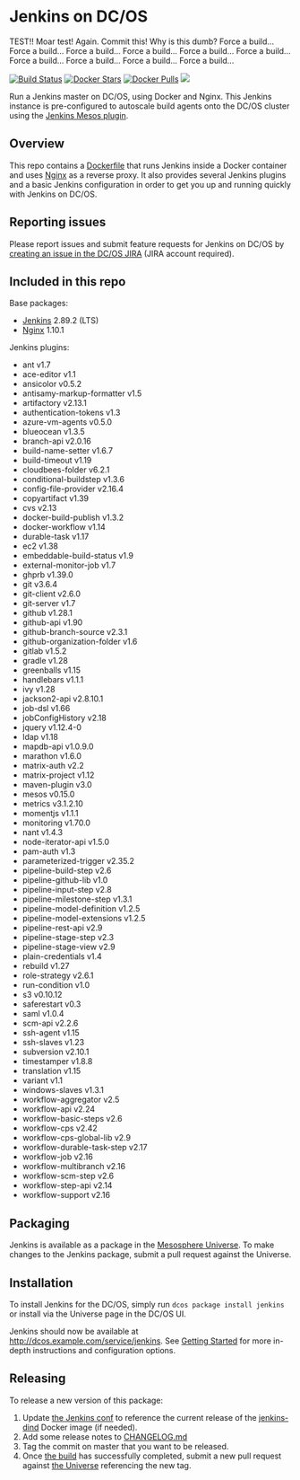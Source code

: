 # Jenkins on DC/OS

TEST!! Moar test! Again. Commit this!
Why is this dumb?
Force a build...
Force a build...
Force a build...
Force a build...
Force a build...
Force a build...
Force a build...
Force a build...
Force a build...
Force a build...

[![Build Status](https://jenkins.mesosphere.com/service/jenkins/buildStatus/icon?job=Jenkins/public-jenkins-dcos-master)](https://jenkins.mesosphere.com/service/jenkins/view/Velocity/job/Jenkins/job/public-jenkins-dcos-master/)
[![Docker Stars](https://img.shields.io/docker/stars/mesosphere/jenkins.svg)][docker-hub]
[![Docker Pulls](https://img.shields.io/docker/pulls/mesosphere/jenkins.svg)][docker-hub]
[![](https://images.microbadger.com/badges/image/mesosphere/jenkins.svg)](http://microbadger.com/images/mesosphere/jenkins "Get your own image badge on microbadger.com")

Run a Jenkins master on DC/OS, using Docker and Nginx. This Jenkins instance is pre-configured to autoscale build agents onto the DC/OS cluster using the [Jenkins Mesos plugin][mesos-plugin].

## Overview
This repo contains a [Dockerfile](Dockerfile) that runs Jenkins inside a Docker
container and uses [Nginx][nginx-home] as a reverse proxy. It also provides
several Jenkins plugins and a basic Jenkins configuration in order to get you
up and running quickly with Jenkins on DC/OS.

## Reporting issues

Please report issues and submit feature requests for Jenkins on DC/OS by [creating an issue in the DC/OS JIRA][dcos-jira] (JIRA account required).

## Included in this repo
Base packages:
  * [Jenkins][jenkins-home] 2.89.2 (LTS)
  * [Nginx][nginx-home] 1.10.1

Jenkins plugins:
  * ant v1.7
  * ace-editor v1.1
  * ansicolor v0.5.2
  * antisamy-markup-formatter v1.5
  * artifactory v2.13.1
  * authentication-tokens v1.3
  * azure-vm-agents v0.5.0
  * blueocean v1.3.5
  * branch-api v2.0.16
  * build-name-setter v1.6.7
  * build-timeout v1.19
  * cloudbees-folder v6.2.1
  * conditional-buildstep v1.3.6
  * config-file-provider v2.16.4
  * copyartifact v1.39
  * cvs v2.13
  * docker-build-publish v1.3.2
  * docker-workflow v1.14
  * durable-task v1.17
  * ec2 v1.38
  * embeddable-build-status v1.9
  * external-monitor-job v1.7
  * ghprb v1.39.0
  * git v3.6.4
  * git-client v2.6.0
  * git-server v1.7
  * github v1.28.1
  * github-api v1.90
  * github-branch-source v2.3.1
  * github-organization-folder v1.6
  * gitlab v1.5.2
  * gradle v1.28
  * greenballs v1.15
  * handlebars v1.1.1
  * ivy v1.28
  * jackson2-api v2.8.10.1
  * job-dsl v1.66
  * jobConfigHistory v2.18
  * jquery v1.12.4-0
  * ldap v1.18
  * mapdb-api v1.0.9.0
  * marathon v1.6.0
  * matrix-auth v2.2
  * matrix-project v1.12
  * maven-plugin v3.0
  * mesos v0.15.0
  * metrics v3.1.2.10
  * momentjs v1.1.1
  * monitoring v1.70.0
  * nant v1.4.3
  * node-iterator-api v1.5.0
  * pam-auth v1.3
  * parameterized-trigger v2.35.2
  * pipeline-build-step v2.6
  * pipeline-github-lib v1.0
  * pipeline-input-step v2.8
  * pipeline-milestone-step v1.3.1
  * pipeline-model-definition v1.2.5
  * pipeline-model-extensions v1.2.5
  * pipeline-rest-api v2.9
  * pipeline-stage-step v2.3
  * pipeline-stage-view v2.9
  * plain-credentials v1.4
  * rebuild v1.27
  * role-strategy v2.6.1
  * run-condition v1.0
  * s3 v0.10.12
  * saferestart v0.3
  * saml v1.0.4
  * scm-api v2.2.6
  * ssh-agent v1.15
  * ssh-slaves v1.23
  * subversion v2.10.1
  * timestamper v1.8.8
  * translation v1.15
  * variant v1.1
  * windows-slaves v1.3.1
  * workflow-aggregator v2.5
  * workflow-api v2.24
  * workflow-basic-steps v2.6
  * workflow-cps v2.42
  * workflow-cps-global-lib v2.9
  * workflow-durable-task-step v2.17
  * workflow-job v2.16
  * workflow-multibranch v2.16
  * workflow-scm-step v2.6
  * workflow-step-api v2.14
  * workflow-support v2.16

## Packaging
Jenkins is available as a package in the [Mesosphere Universe][universe].
To make changes to the Jenkins package, submit a pull request against the
Universe.

## Installation

To install Jenkins for the DC/OS, simply run `dcos package install jenkins` or install via the Universe page in the DC/OS UI.

Jenkins should now be available at <http://dcos.example.com/service/jenkins>.
See [Getting Started][getting-started] for more in-depth instructions and
configuration options.

## Releasing
To release a new version of this package:

  1. Update [the Jenkins conf][jenkins-conf] to reference the current release of
  the [jenkins-dind][jenkins-dind] Docker image (if needed).
  2. Add some release notes to [CHANGELOG.md](CHANGELOG.md)
  3. Tag the commit on master that you want to be released.
  4. Once [the build][jenkins-build] has successfully completed, submit a new
  pull request against [the Universe][universe] referencing the new tag.

[dcos-jira]: https://jira.mesosphere.com/secure/CreateIssueDetails!init.jspa?pid=14110&issuetype=3
[docker-hub]: https://hub.docker.com/r/mesosphere/jenkins
[getting-started]: https://docs.mesosphere.com/service-docs/jenkins/quickstart/
[jenkins-conf]: /conf/jenkins/config.xml
[jenkins-dind]: https://github.com/mesosphere/jenkins-dind-agent
[jenkins-home]: https://jenkins-ci.org/
[mesos-plugin]: https://github.com/jenkinsci/mesos-plugin
[nginx-home]: http://nginx.org/en/
[jenkins-build]: https://jenkins.mesosphere.com/service/jenkins/job/public-jenkins-dcos-master/
[universe]: https://github.com/mesosphere/universe

